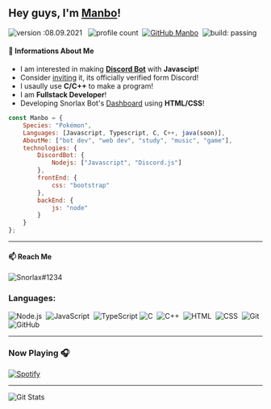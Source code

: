 ## Hey guys, I'm <a href="https://github.com/Jam-Manbo" target="_blank">Manbo</a>!
![version :08.09.2021](https://img.shields.io/badge/version-08.09.2021-informational) &nbsp;
![profile count](https://komarev.com/ghpvc/?username=Jam-Manbo&color=red)&nbsp;
[![GitHub Manbo](https://img.shields.io/github/followers/Jam-Manbo?label=follow&style=social)](https://github.com/Jam-Manbo)&nbsp;
![build: passing](https://img.shields.io/badge/build-passing-success)

#### 📕 Informations About Me

- I am interested in making [**Discord Bot**](https://discord.com/api/oauth2/authorize?client_id=846770591231246336&permissions=8&scope=bot%20applications.commands) with **Javascipt**!
- Consider [inviting](https://discord.com/api/oauth2/authorize?client_id=846770591231246336&permissions=8&scope=bot%20applications.commands) it, its officially verified form Discord!
- I usaully use **C/C++** to make a program!
- I am **Fullstack Developer**!
- Developing Snorlax Bot's [Dashboard](https://snorlax.me) using **HTML/CSS**!

```javascript
const Manbo = {
    Species: "Pokémon",
    Languages: [Javascript, Typescript, C, C++, java(soon)],
    AboutMe: ["bot dev", "web dev", "study", "music", "game"],
    technologies: {
        DiscordBot: {
            Nodejs: ["Javascript", "Discord.js"]
        },
        frontEnd: {
            css: "bootstrap"
        },
        backEnd: {
            js: "node"
        }        
    }
};
```

---
#### 📫 Reach Me
![Snorlax#1234](https://img.shields.io/badge/-Snorlax%EF%BC%831234-7289da?logo=Discord&logoColor=white) 

### Languages:

![Node.js](https://img.shields.io/badge/-Node.js-05122A?style=flat&logo=node.js)&nbsp;
![JavaScript](https://img.shields.io/badge/-JavaScript-05122A?style=flat&logo=javascript)&nbsp;
![TypeScript](https://img.shields.io/badge/-TypeScript-000?&logo=TypeScript)
![C](https://img.shields.io/badge/-C-05122A?style=flat&logo=C&logoColor=A8B9CC)&nbsp;
![C++](https://img.shields.io/badge/-C++-05122A?style=flat&logo=C%2B%2B&logoColor=00599C)&nbsp;
![HTML](https://img.shields.io/badge/-HTML-05122A?style=flat&logo=HTML5)&nbsp;
![CSS](https://img.shields.io/badge/-CSS-05122A?style=flat&logo=CSS3&logoColor=1572B6)&nbsp;
![Git](https://img.shields.io/badge/-Git-05122A?style=flat&logo=git)&nbsp;
![GitHub](https://img.shields.io/badge/-GitHub-05122A?style=flat&logo=github)&nbsp;


---
### Now Playing 🎧

[![Spotify](https://github-readme-remake.vercel.app/api/spotify)](https://open.spotify.com/user/0licxwhsv5i6wbc74tk7f5yx8)

---
![Git Stats](https://github-readme-stats.vercel.app/api?username=Jam-Manbo&show_icons=true&theme=tokyonight)

<!--
**Jam-Manbo/Jam-Manbo** is a ✨ _special_ ✨ repository because its `README.md` (this file) appears on your GitHub profile.

Here are some ideas to get you started:

- 🔭 I’m currently working on ...
- 🌱 I’m currently learning ...
- 👯 I’m looking to collaborate on ...
- 🤔 I’m looking for help with ...
- 💬 Ask me about ...
- 📫 How to reach me: ...
- 😄 Pronouns: ...
- ⚡ Fun fact: ...
-->
